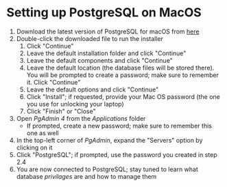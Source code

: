 # Setting up PostgreSQL on MacOS
1. Download the latest version of PostgreSQL for macOS from [here](https://www.enterprisedb.com/downloads/postgres-postgresql-downloads)
2. Double-click the downloaded file to run the installer
    1. Click "Continue"
    2. Leave the default installation folder and click "Continue"
    3. Leave the default components and click "Continue"
    4. Leave the default location (the database files will be stored there). You will be prompted to create a password; make sure to remember it. Click "Continue"
    5. Leave the default options and click "Continue"
    6. Click "Install"; if requested, provide your Mac OS password (the one you use for unlocking your laptop)
    7. Click "Finish" or "Close"
3. Open *PgAdmin 4* from the *Applications* folder
    * If prompted, create a new password; make sure to remember this one as well
4. In the top-left corner of *PgAdmin*, expand the "Servers" option by clicking on it
5. Click "PostgreSQL"; if prompted, use the password you created in step 2.4
6. You are now connected to PostgreSQL; stay tuned to learn what database *privilages* are and how to manage them
